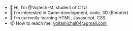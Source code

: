 - 👋 Hi, I’m @Vojtech-M, student of CTU 
- 👀 I’m interested in Game development, code, 3D (Blender)
- 🌱 I’m currently learning HTML, Javascript, CSS
- 📫 How to reach me: vojtamichal04@gmail.com
